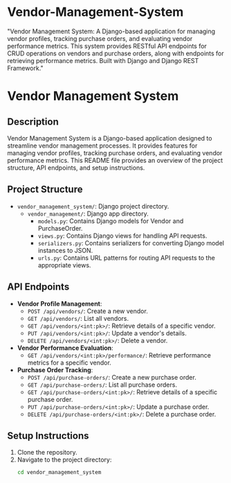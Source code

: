 # Vendor-Management-System
"Vendor Management System: A Django-based application for managing vendor profiles, tracking purchase orders, and evaluating vendor performance metrics. This system provides RESTful API endpoints for CRUD operations on vendors and purchase orders, along with endpoints for retrieving performance metrics. Built with Django and Django REST Framework."

# Vendor Management System

## Description
Vendor Management System is a Django-based application designed to streamline vendor management processes. It provides features for managing vendor profiles, tracking purchase orders, and evaluating vendor performance metrics. This README file provides an overview of the project structure, API endpoints, and setup instructions.

## Project Structure
- `vendor_management_system/`: Django project directory.
  - `vendor_management/`: Django app directory.
    - `models.py`: Contains Django models for Vendor and PurchaseOrder.
    - `views.py`: Contains Django views for handling API requests.
    - `serializers.py`: Contains serializers for converting Django model instances to JSON.
    - `urls.py`: Contains URL patterns for routing API requests to the appropriate views.

## API Endpoints
- **Vendor Profile Management**:
  - `POST /api/vendors/`: Create a new vendor.
  - `GET /api/vendors/`: List all vendors.
  - `GET /api/vendors/<int:pk>/`: Retrieve details of a specific vendor.
  - `PUT /api/vendors/<int:pk>/`: Update a vendor's details.
  - `DELETE /api/vendors/<int:pk>/`: Delete a vendor.
- **Vendor Performance Evaluation**:
  - `GET /api/vendors/<int:pk>/performance/`: Retrieve performance metrics for a specific vendor.
- **Purchase Order Tracking**:
  - `POST /api/purchase-orders/`: Create a new purchase order.
  - `GET /api/purchase-orders/`: List all purchase orders.
  - `GET /api/purchase-orders/<int:pk>/`: Retrieve details of a specific purchase order.
  - `PUT /api/purchase-orders/<int:pk>/`: Update a purchase order.
  - `DELETE /api/purchase-orders/<int:pk>/`: Delete a purchase order.

## Setup Instructions
1. Clone the repository.
2. Navigate to the project directory:
   ```bash
   cd vendor_management_system
